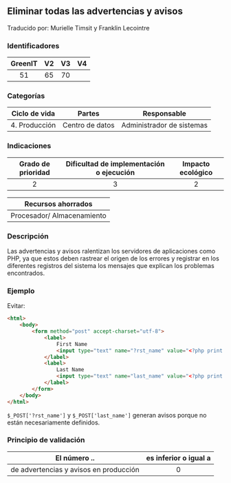 ## Eliminar todas las advertencias y avisos
Traducido por: Murielle Timsit y Franklin Lecointre

### Identificadores

| GreenIT | V2  | V3 | V4  |
|:-------:|:----:|:----:|:----:|
| 51   | 65 | 70  | |

### Categorías

| Ciclo de vida | Partes | Responsable |
|:---------:|:----:|:----:|
| 4. Producción | Centro de datos | Administrador de sistemas |

### Indicaciones

| Grado de prioridad   | Dificultad de implementación o ejecución | Impacto ecológico   |
|:-------------------:|:-------------------------:|:---------------------:|
| 2 | 3 | 2 |

|Recursos ahorrados |
|:----------------------------------------------------------:|
| Procesador/ Almacenamiento   |

### Descripción

Las advertencias y avisos ralentizan los servidores de aplicaciones como PHP, ya que estos deben rastrear el origen de los errores y registrar en los diferentes registros del sistema los mensajes que explican los problemas encontrados.

### Ejemplo

Evitar:
```html
<html>
 	<body>
     	<form method="post" accept-charset="utf-8">
         	<label>
             	First Name
             	<input type="text" name="?rst_name" value="<?php print $_POST['?rst_name'] ?>" placeholder="">
        	</label>	 
         	<label>
              	Last Name
              	<input type="text" name="last_name" value="<?php print $_POST['last_name'] ?>" placeholder="">
         	</label>	 
     	</form>
 	</body>
</html>
```
`$_POST['?rst_name']` y `$_POST['last_name']`  generan avisos porque no están necesariamente definidos.


### Principio de validación

| El número ..   | es inferior o igual a   |  
|-------------------|:-------------------------:|
| de advertencias y avisos en producción | 0  |



